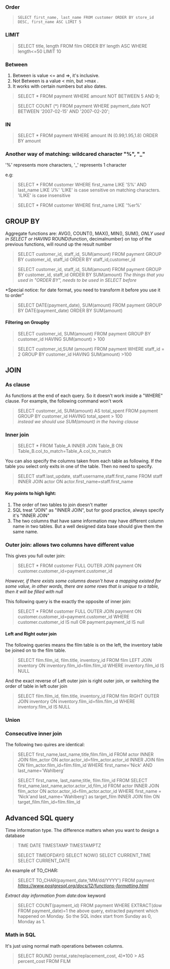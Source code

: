 ### Order

> `SELECT first_name, last_name FROM customer
> ORDER BY store_id DESC, first_name ASC
> LIMIT 5`

### LIMIT

> SELECT title, length FROM film
> ORDER BY length ASC
> WHERE length<=50
> LIMIT 10
>

### Between

1. Between is value <= and =>, it's inclusive. 
2. Not Between is a value < min, but >max .
3. It works with certain numbers but also dates.

> SELECT * FROM payment
> WHERE amount NOT BETWEEN 5 AND 9;

> SELECT COUNT (*) FROM payment
> WHERE payment_date NOT BETWEEN '2007-02-15' AND '2007-02-20';

### IN 

> SELECT * FROM payment
> WHERE amount IN (0.99,1.95,1.8)
> ORDER BY amount

### Another way of matching: wildcared character "%", "_"

'%' represents more characters, '_' represents 1 character

e.g:

> SELECT * FROM customer
> WHERE first_name LIKE 'S%' AND last_name LIKE 'J%'
'LIKE' is case sensitive on matching characters. 'ILIKE' is case insensitive 

> SELECT * FROM customer
> WHERE first_name LIKE '%er%' 

## GROUP BY
Aggregate functions are: AVG(), COUNT(), MAX(), MIN(), SUM(), *ONLY used in SELECT or HAVING*
ROUND(function, decimalnumber) on top of the previous functions, will round up the result number

> SELECT customer_id, staff_id, SUM(amount) FROM payment
> GROUP BY customer_id, staff_id
> ORDER BY staff_id,customer_id

> SELECT customer_id, staff_id, SUM(amount) FROM payment
> GROUP BY customer_id, staff_id
> ORDER BY SUM(amount)    *The things that you used in "ORDER BY", needs to be used in SELECT before*

*Special notice: for date format, you need to transform it before you use it to order"

> SELECT DATE(payment_date), SUM(amount) FROM payment
> GROUP BY DATE(payment_date)
> ORDER BY SUM(amount)

#### Filtering on Groupby 

> SELECT customer_id, SUM(amount) FROM payment
> GROUP BY customer_id
> HAVING SUM(amount) > 100

> SELECT customer_id,SUM (amount) FROM payment
> WHERE staff_id = 2
> GROUP BY customer_id
> HAVING SUM(amount) >100



## JOIN

### As clause

As functions at the end of each query. So it doesn't work inside a "WHERE" clause. 
For example, the following command won't work
> SELECT customer_id, SUM(amount) AS total_spent
> FROM payment
> GROUP BY customer_id
> HAVING total_spent > 100   
*instead we should use SUM(amount) in the having clause*

### Inner join

> SELECT * FROM Table_A
> INNER JOIN Table_B
> ON Table_B.col_to_match=Table_A.col_to_match

You can also specify the columns taken from each table as following. If the table you select only exits in one of the table.
Then no need to specify. 



> SELECT staff.last_update, staff.username,staff.first_name FROM staff
> INNER JOIN actor
> ON actor.first_name=staff.first_name

#### Key points to high light:

1. The order of two tables to join doesn't matter
2. SQL treat "JOIN" as "INNER JOIN", but for good practice, always specify it's "INNER JOIN"
3. The two columns that have same information may have different column name in two tables. But a well designed data base should give them the same name.


### Outer join: allows two columns have different value 

This gives you full outer join: 
> SELECT * FROM customer FULL OUTER JOIN payment
> ON customer.customer_id=payment.customer_id 

*However, if there exists some columns doesn't have a mapping existed for some value, in other words, there are some rows that is unique to a table,
then it will be filled with null*

This following query is the exactly the opposite of inner join:

> SELECT * FROM customer FULL OUTER JOIN payment
> ON customer.customer_id=payment.customer_id 
> WHERE customer.customer_id IS null
> OR payment.payment_id IS null


#### Left  and Right outer join

The following queries means the film table is on the left, the inventory table be joined on to the film table.


> SELECT film.film_id, film.title, inventory_id
> FROM film
> LEFT JOIN inventory ON
> inventory.film_id=film.film_id
> WHERE inventory.film_id IS NULL

And the exact reverse of Left outer join is right outer join, or switching the order of table in left outer join

> SELECT film.film_id, film.title, inventory_id
> FROM film
> RIGHT OUTER JOIN inventory ON
> inventory.film_id=film.film_id
> WHERE inventory.film_id IS NULL

### Union

### Consecutive inner join 

The following two quires are identical:

> SELECT first_name,last_name,title,film.film_id FROM actor
> INNER JOIN film_actor
> ON actor.actor_id=film_actor.actor_id
> INNER JOIN film
> ON film_actor.film_id=film.film_id
> WHERE first_name='Nick' AND last_name='Wahlberg'

> SELECT first_name, last_name,title, film.film_id FROM
>   SELECT first_name,last_name,actor.actor_id,film_id FROM actor
>   INNER JOIN film_actor
>   ON actor.actor_id=film_actor.actor_id
>   WHERE first_name = 'Nick'and last_name='Wahlberg') as target_film
> INNER JOIN film
> ON target_film.film_id=film.film_id

## Advanced SQL query

Time information type. The difference matters when you want to design a database
> TIME
> DATE
> TIMESTAMP
> TIMESTAMPTZ

> SELECT TIMEOFDAY()
> SELECT NOW()
> SELECT CURRENT_TIME
> SELECT CURRENT_DATE

An example of TO_CHAR: 
> SELECT TO_CHAR(payment_date,'MM/dd/YYYY')
> FROM payment
*https://www.postgresql.org/docs/12/functions-formatting.html*

_Extract day information from date_:dow keyword
> SELECT COUNT(payment_id) FROM payment
> WHERE EXTRACT(dow FROM payment_date)=1
the above query, extracted payment which happened on Monday. So the SQL index start from Sunday as 0, Monday as 1.


### Math in SQL
It's just using normal math operations between columns.
> SELECT ROUND (rental_rate/replacement_cost, 4)*100  > AS percent_cost
> FROM FILM